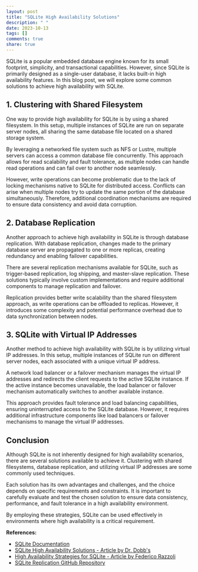```yaml
---
layout: post
title: "SQLite High Availability Solutions"
description: " "
date: 2023-10-13
tags: []
comments: true
share: true
---
```


SQLite is a popular embedded database engine known for its small footprint, simplicity, and transactional capabilities. However, since SQLite is primarily designed as a single-user database, it lacks built-in high availability features. In this blog post, we will explore some common solutions to achieve high availability with SQLite.

## 1. Clustering with Shared Filesystem

One way to provide high availability for SQLite is by using a shared filesystem. In this setup, multiple instances of SQLite are run on separate server nodes, all sharing the same database file located on a shared storage system.

By leveraging a networked file system such as NFS or Lustre, multiple servers can access a common database file concurrently. This approach allows for read scalability and fault tolerance, as multiple nodes can handle read operations and can fail over to another node seamlessly.

However, write operations can become problematic due to the lack of locking mechanisms native to SQLite for distributed access. Conflicts can arise when multiple nodes try to update the same portion of the database simultaneously. Therefore, additional coordination mechanisms are required to ensure data consistency and avoid data corruption.

## 2. Database Replication

Another approach to achieve high availability in SQLite is through database replication. With database replication, changes made to the primary database server are propagated to one or more replicas, creating redundancy and enabling failover capabilities.

There are several replication mechanisms available for SQLite, such as trigger-based replication, log shipping, and master-slave replication. These solutions typically involve custom implementations and require additional components to manage replication and failover.

Replication provides better write scalability than the shared filesystem approach, as write operations can be offloaded to replicas. However, it introduces some complexity and potential performance overhead due to data synchronization between nodes.

## 3. SQLite with Virtual IP Addresses

Another method to achieve high availability with SQLite is by utilizing virtual IP addresses. In this setup, multiple instances of SQLite run on different server nodes, each associated with a unique virtual IP address.

A network load balancer or a failover mechanism manages the virtual IP addresses and redirects the client requests to the active SQLite instance. If the active instance becomes unavailable, the load balancer or failover mechanism automatically switches to another available instance.

This approach provides fault tolerance and load balancing capabilities, ensuring uninterrupted access to the SQLite database. However, it requires additional infrastructure components like load balancers or failover mechanisms to manage the virtual IP addresses.

## Conclusion

Although SQLite is not inherently designed for high availability scenarios, there are several solutions available to achieve it. Clustering with shared filesystems, database replication, and utilizing virtual IP addresses are some commonly used techniques.

Each solution has its own advantages and challenges, and the choice depends on specific requirements and constraints. It is important to carefully evaluate and test the chosen solution to ensure data consistency, performance, and fault tolerance in a high availability environment.

By employing these strategies, SQLite can be used effectively in environments where high availability is a critical requirement.

**References:**
- [SQLite Documentation](https://www.sqlite.org/docs.html)
- [SQLite High Availability Solutions - Article by Dr. Dobb's](https://www.drdobbs.com/database/solving-the-sqlite-high-availability-pr/240157099)
- [High Availability Strategies for SQLite - Article by Federico Razzoli](https://federico-razzoli.com/sqlite-high-availability)
- [SQLite Replication GitHub Repository](https://github.com/dsafa/sqlite-replication)